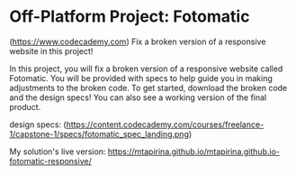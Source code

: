 # Off-Platform Project: Fotomatic
(https://www.codecademy.com)
Fix a broken version of a responsive website in this project!

In this project, you will fix a broken version of a responsive website called Fotomatic. You will be provided with specs to help guide you in making adjustments to the broken code. To get started, download the broken code and the design specs! You can also see a working version of the final product.

design specs:
(https://content.codecademy.com/courses/freelance-1/capstone-1/specs/fotomatic_spec_landing.png)

My solution's live version:
https://mtapirina.github.io/mtapirina.github.io-fotomatic-responsive/

